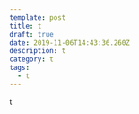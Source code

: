 ```yaml
---
template: post
title: t
draft: true
date: 2019-11-06T14:43:36.260Z
description: t
category: t
tags:
  - t
---
```

t
